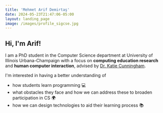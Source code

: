```yaml
---
title: 'Mehmet Arif Demirtaş'
date: 2024-05-23T21:47:06-05:00
layout: landing_page
image: /images/profile_sigcse.jpg
---
```


## Hi, I'm **Arif**!
I am a PhD student in the Computer Science department at University of Illinois Urbana-Champaign with a focus on **computing education research** and **human computer interaction**, advised by [Dr. Katie Cunningham](https://www.kicunningham.com/). 

I'm interested in having a better understanding of 
- how students learn programming 💻
- what obstacles they face and how we can address these to broaden participation in CS 🌍
- how we can design technologies to aid their learning process 📚

